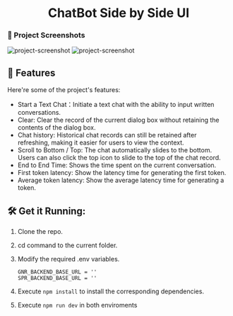 <h1 align="center" id="title">ChatBot Side by Side UI</h1>

### 📸 Project Screenshots

![project-screenshot](https://i.imgur.com/4sNScxu.png)
![project-screenshot](https://i.imgur.com/bZEapJn.png)


<h2>🧐 Features</h2>

Here're some of the project's features:

- Start a Text Chat：Initiate a text chat with the ability to input written conversations.
- Clear: Clear the record of the current dialog box without retaining the contents of the dialog box.
- Chat history: Historical chat records can still be retained after refreshing, making it easier for users to view the context.
- Scroll to Bottom / Top: The chat automatically slides to the bottom. Users can also click the top icon to slide to the top of the chat record.
- End to End Time: Shows the time spent on the current conversation.
- First token latency: Show the latency time for generating the first token.
- Average token latency: Show the average latency time for generating a token.

<h2>🛠️ Get it Running:</h2>

1. Clone the repo.

2. cd command to the current folder.

3. Modify the required .env variables.
    ```
    GNR_BACKEND_BASE_URL = ''
    SPR_BACKEND_BASE_URL = ''
    ```
4. Execute `npm install` to install the corresponding dependencies.

5. Execute `npm run dev` in both enviroments

